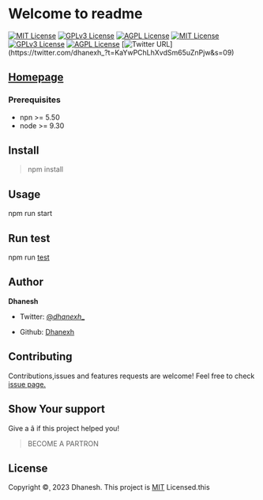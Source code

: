 # Welcome to readme

[![MIT License](https://img.shields.io/badge/version-0.50-blue.svg)](https://choosealicense.com/licenses/mit/)
[![GPLv3 License](https://img.shields.io/badge/npm->=5.50-blue.svg)](https://opensource.org/licenses/)
[![AGPL License](https://img.shields.io/badge/node->=9.30-blue.svg)](http://www.gnu.org/licenses/agpl-3.0)
[![MIT License](https://img.shields.io/badge/documentation-yes-gree.svg)](https://choosealicense.com/licenses/mit/)
[![GPLv3 License](https://img.shields.io/badge/maintained->=yes-green.svg)](https://opensource.org/licenses/)
[![AGPL License](https://img.shields.io/badge/License->=Mit-yellow.svg)](http://www.gnu.org/licenses/agpl-3.0)
[![Twitter URL](https://img.shields.io/twitter/url/https/twitter.com/bukotsunikki.svg?style=social&label=Follow%20%40dhanexh_)](https://twitter.com/dhanexh_?t=KaYwPChLhXvdSm65uZnPjw&s=09)

## [Homepage](https://readme.so/editor)

### __Prerequisites__ 
* npn >= 5.50
* node >= 9.30
## Install
> npm install
## Usage
 npm run start
## Run test
npm run [test](https://docs.npmjs.com/cli/v8/commands/npm-test)

## Author
 __Dhanesh__
* Twitter: [@_dhanexh__](https://twitter.com/dhanexh_?t=KaYwPChLhXvdSm65uZnPjw&s=09)

* Github: [Dhanexh](https://github.com/Dhanexh/Dhanexh.git)

##   Contributing
Contributions,issues and features requests are welcome!
Feel free to check [issue page.](https://issuu.com/)
## Show Your support
Give a â­  if this project helped you!

> BECOME A PARTRON
## License
Copyright ©¸  2023 Dhanesh.
This project is [MIT](https://opensource.org/license/mit/) Licensed.this 

##
